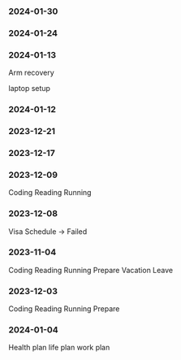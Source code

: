 ### 2024-01-30


### 2024-01-24

### 2024-01-13
Arm recovery

laptop setup

### 2024-01-12



### 2023-12-21

### 2023-12-17

### 2023-12-09
Coding Reading Running

### 2023-12-08
Visa Schedule -> Failed

### 2023-11-04
Coding Reading Running Prepare Vacation Leave

### 2023-12-03
Coding Reading Running Prepare

### 2024-01-04
Health plan
life plan
work plan

